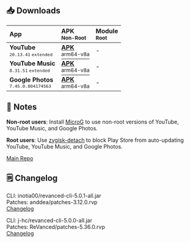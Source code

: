 ## 📥 Downloads
  
| App  | APK<br/><sup>Non-Root</sup> | Module<br/><sup>Root</sup> |  
| :--- | :-------------------------- | :------------------------- |  
| **YouTube**<br/><sup>`20.13.41` `extended`</sup> | [**APK**<br/><sup>arm64-v8a</sup>](https://github.com/Ven0m0/revanced-apps/releases/download/1/youtube-revanced-extended-v20.13.41-arm64-v8a.apk) | - |  
| **YouTube Music**<br/><sup>`8.31.51` `extended`</sup> | [**APK**<br/><sup>arm64-v8a</sup>](https://github.com/Ven0m0/revanced-apps/releases/download/1/youtube-music-revanced-extended-v8.31.51-arm64-v8a.apk) | - |  
| **Google Photos**<br/><sup>`7.45.0.804174563`</sup> | [**APK**<br/><sup>arm64-v8a</sup>](https://github.com/Ven0m0/revanced-apps/releases/download/1/google-photos-revanced-v7.45.0.804174563-arm64-v8a.apk) | - |  

## 📌 Notes
  
**Non-root users**: Install [MicroG](https://github.com/ReVanced/GmsCore/releases) to use non-root versions of YouTube, YouTube Music, and Google Photos.
  
**Root users**: Use [zygisk-detach](https://github.com/j-hc/zygisk-detach) to block Play Store from auto-updating YouTube, YouTube Music, and Google Photos.
  
[Main Repo](https://github.com/avisek/revanced-apps)  

## 🗒️ Changelog
  
CLI: inotia00/revanced-cli-5.0.1-all.jar  
Patches: anddea/patches-3.12.0.rvp  
[Changelog](https://github.com/anddea/revanced-patches/releases/tag/v3.12.0)

CLI: j-hc/revanced-cli-5.0.0-all.jar  
Patches: ReVanced/patches-5.36.0.rvp  
[Changelog](https://github.com/ReVanced/revanced-patches/releases/tag/v5.36.0)  
